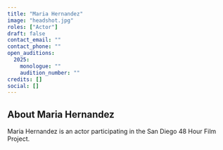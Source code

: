 ```yaml
---
title: "Maria Hernandez"
image: "headshot.jpg"
roles: ["Actor"]
draft: false
contact_email: ""
contact_phone: ""
open_auditions:
  2025:
    monologue: ""
    audition_number: ""
credits: []
social: []
---
```


## About Maria Hernandez

Maria Hernandez is an actor participating in the San Diego 48 Hour Film Project.
